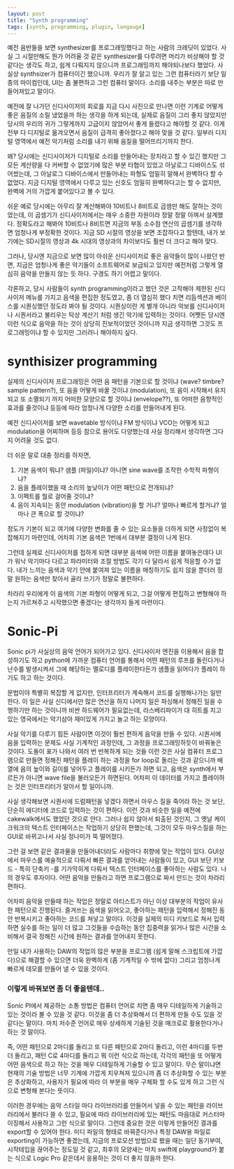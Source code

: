 ```yaml
---
layout: post
title: "Synth programming"
tags: [synth, programming, plugin, langauge]
---
```

예전 음반들을 보면 synthesizer를 프로그래밍했다고 하는 사람의 크레딧이 있었다. 사실 그 시절만해도 뭔가 어려울 것 같은 synthesizer를 다루려면 머리가 비상해야 할 것 같다는 생각도 하고, 쉽게 다뤄지지 않으니까 프로그래밍까지 해야되나보다 했었다. 사실상 synthsizer가 컴퓨터이긴 했으니까. 우리가 잘 알고 있는 그런 컴퓨터라기 보단 일종의 마이컴인데, UI는 좀 불편하고 그런 컴퓨터 말이다. 소리를 내주는 부분은 따로 만들어져있고 말이다.

예전에 잘 나가던 신디사이저의 회로를 지금 다시 사진으로 만나면 이런 기계로 어떻게 좋은 음질의 소릴 냈었을까 하는 생각을 하게 되는데, 실제로 음질이 그리 좋지 않았지만 당시의 우리의 귀가 그렇게까지 고급이지 않았어서 좋게 들렸다고 해야할 것 같다. 이게 전부 다 디지털로 옮겨오면서 음질이 급격히 좋아졌다고 해야 맞을 것 같다. 일부러 디지털 영역에서 예전 악기처럼 소리를 내기 위해 음질을 떨어뜨리기까지 한다.

왜? 당시에는 신디사이저가 디지털로 소리를 만들어내는 장치라고 할 수 있긴 했지만 그 모든 계산량을 다 커버할 수 없었기에 많은 부분 타협이 있었고 아날로그 디바이스도 섞어썼는데, 그 아날로그 디바이스에서 만들어내는 파형도 엄밀히 말해서 완벽하다 할 수 없었다. 지금 디지털 영역에서 다루고 있는 신호도 엄밀히 완벽하다고는 할 수 없지만, 완벽에 거의 가깝게 붙어있다고 볼 수 있다.

쉬운 예로 당시에는 아무리 잘 계산해봐야 10비트나 8비트로 곱셈만 해도 잘하는 것이었는데, 이 곱셈기가 신디사이저에서는 매우 소중한 자원이라 정말 정말 아껴서 설계했다. 정확도라고 해봐야 10비트나 8비트면 지금의 부동 소수점 연산의 곱셈기를 생각하면 엄청나게 부정확한 것이다. 지금 SD 시절의 영상을 보면 조잡하다고 할텐데, 내가 보기에는 SD시절의 영상과 4k 시대의 영상과의 차이보다도 훨씬 더 크다고 해야 맞다.

그러나, 당시엔 지금으로 보면 많이 아쉬운 신디사이저로 좋은 음악들이 많이 나왔던 반면, 지금은 엄청나게 좋은 악기들이 소프트웨어로 보급되고 있지만 예전처럼 그렇게 열심히 음악을 만들지 않는 듯 하다. 구경도 하기 어렵고 말이다.

각론하고, 당시 사람들이 synth programming이라고 했던 것은 고작해야 제한된 신디사이저 메뉴를 가지고 음색을 편집한 정도였고, 좀 더 열심히 했다 치면 리듬섹션과 베이스를 시퀀싱했던 정도라 봐야 될 것이다. 시퀀싱이란 게 별개 아니라 악보를 신디사이저나 시퀀서라고 불리우는 탁상 계산기 처럼 생긴 악기에 입력하는 것이다. 어쨋든 당시엔 이런 식으로 음악을 하는 것이 상당히 진보적이었던 것이니까 지금 생각하면 그것도 프로그래밍이냐 할 수 있지만 그러려니 해야하지 싶다.

synthisizer programming
===

실제의 신디사이저 프로그래밍은 어떤 음 패턴을 기본으로 할 것이냐 (wave? timbre? sample pattern?), 또 음을 어떻게 바꿀 것이냐 (modulation), 또 음이 시작해서 유지되고 또 소멸되기 까지 어떠한 모양으로 할 것이냐 (envelope??), 또 어떠한 음향적인 효과를 줄것이냐 등등에 따라 엄청나게 다양한 소리를 만들어내게 된다.

예전 신디사이저를 보면 wavetable 방식이냐 FM 방식이냐 VCO는 어떻게 되고 modulation을 어찌하며 등등 참으로 용어도 다양했는데 사실 정리해서 생각하면 그다지 어려울 것도 없다.

더 쉬운 말로 대충 정리를 하자면,
1. 기본 음색이 뭐냐? 샘플 (파일)이냐? 아니면 sine wave를 조작한 수학적 파형이냐?
1. 음을 플레이했을 때 소리의 높낮이가 어떤 패턴으로 전개되냐?
1. 이펙트를 뭘로 걸어줄 것이냐?
1. 음이 지속되는 동안 modulation (vibration)을 할 거냐? 얼마나 빠르게 할거냐? 얼마나 큰 폭으로 할 것이냐?

정도가 기본이 되고 여기에 다양한 변화를 줄 수 있는 요소들을 더하게 되면 사정없이 복잡해지기 마련인데, 어차피 기본 음색은 1번에서 대부분 결정이 나게 된다.

그런데 실제로 신디사이저를 접하게 되면 대부분 음색에 어떤 이름을 붙여놓은데다 UI가 워낙 악기마다 다르고 파라미터와 조절 방법도 각기 다 달라서 쉽게 적응할 수가 없다. 내가 느끼는 음색과 악기 안에 붙여져 있는 이름을 매칭하기도 쉽지 않을 뿐더러 정말 원하는 음색만 찾아서 골라 쓰기가 정말로 불편하다.

차라리 우리에게 이 음색의 기본 파형이 어떻게 되고, 그걸 어떻게 편집하고 변형해야 하는지 가르쳐주고 시작했으면 좋겠다는 생각까지 들게 마련이다.

Sonic-Pi
=====

Sonic pi가 사실상의 음악 언어가 되어가고 있다. 신디사이저 엔진을 이용해서 음을 합성하기도 하고 python에 가까운 컴퓨터 언어를 통해서 어떤 패턴의 루프를 돌린다거나 난수를 발생시켜서 그에 해당하는 멜로디를 플레이한다든가 샘플을 읽어다가 플레이 하기도 하고 하는 것이다.

문법이야 특별히 복잡할 게 없지만, 인터프리터가 계속해서 코드를 실행해나가는 일만 한다. 이 일은 사실 신디에서만 많은 연산을 하지 나머지 일은 파싱해서 정해진 일을 수행하기만 하는 것이니까 비싼 하드웨어가 필요없는데, 라스베리파이가 대 히트를 치고 있는 영국에서는 악기삼아 재미있게 가지고 놀고 하는 모양이다.

사실 악기를 다루기 힘든 사람이면 이것이 훨씬 편하게 음악을 만들 수 있다. 시퀀서에 음을 입력하는 문제도 사실 기계적인 과정인데, 그 과정을 프로그래밍하듯이 바꿔놓은 것이다. 도돌이 표가 나와서 여러 번 반복하게 되는 것들 이런 것은 사실 컴퓨터 프로그램으로 만들면 정해진 패턴을 플레이 하는 과정을 for loop로 돌리는 것과 같으니까 배열에 음의 높이와 길이를 넣어두고 플레이를 시키든가 하면 되고, 음색은 synth에서 부르든가 아니면 wave file을 불러오든가 하면된다. 어차피 이 데이터를 가지고 플레이하는 것은 인터프리터가 알아서 할 일이니까.

사실 생각해보면 시퀀서에 드럼패턴을 넣겠다 하면서 마우스 질을 죽어라 하는 것 보단, 단순히 에디터에 코드로 입력하는 것이 편하다. 이런 것과 비슷한 일을 예전에 cakewalk에서도 했었던 것으로 안다. 그러나 쉽지 않아서 퇴출된 것인지, 그 옛날 케이크워크의 텍스트 인터페이스는 작업하기 상당히 편했는데, 그것이 모두 마우스질을 하는 GUI로 바뀌고나서 사실 정나미가 뚝 떨어졌다.

그런 걸 보면 같은 결과물을 만들어내더라도 사람마다 취향에 맞는 작업이 있다. GUI상에서 마우스를 예술적으로 다뤄서 빠른 결과를 얻어내는 사람들이 있고, GUI 보단 키보드 - 특히 단축키 -를 기가막히게 다뤄서 텍스트 인터페이스를 좋아하는 사람도 있다. 나의 경우도 후자이다. 어떤 음악을 만들라고 하면 프로그램으로 짜서 만드는 것이 차라리 편하다.

어차피 음악을 만들때 하는 작업은 정말로 아티스트가 아닌 이상 대부분의 작업이 유사한 패턴으로 진행된다. 즐겨쓰는 음색을 읽어오고, 좋아하는 패턴을 입력해서 정해진 동안 반복시키고 좋아하는 코드를 쳐넣고 말이다. 이것을 실제의 미디 키보드로 쳐서 입력하면 실수를 하는 일이 더 많고 그것들을 수습하는 동안 집중력을 읽거나 많은 시간을 소비해서 결국 정해진 시간에 원하는 결과를 얻어내지 못한다.

만일 내가 사용하는 DAW의 작업의 많은 부분을 프로그램 (쉽게 말해 스크립트에 가깝다)으로 해결할 수 있으면 더욱 완벽하게 (좀 기계적일 수 밖에 없다) 그리고 엄청나게 빠르게 데모를 만들어 낼 수 있을 것이다.

### 이렇게 바꿔보면 좀 더 좋을텐데..

Sonic PI에서 제공하는 소통 방법은 컴퓨터 언어로 치면 좀 매우 디테일하게 기술하고 있는 것이라 볼 수 있을 것 같다. 이것을 좀 더 추상화해서 더 편하게 만들 수도 있을 것 같다는 말이다. 마치 저수준 언어로 매우 상세하게 기술된 것을 매크로로 활용한다거나 하는 것 말이다.

즉, 어떤 패턴으로 2마디를 돌리고 또 다른 패턴으로 2마디 돌리고, 이런 4마디를 두번 더 돌리고, 패턴 C로 4마디를 돌리고 뭐 이런 식으로 하는데, 각각의 패턴을 또 어떻게 어떤 음색으로 하고 하는 것을 매우 디테일하게 기술할 수 있고 말이다. 무슨 말이냐면 현재의 기술 방법은 너무 기계에 가깝게 치우쳐져 있으니까 좀 더 추상화할 수 있는 부분은 추상화하고, 사용자가 필요에 따라 이 부분을 매우 구체화 할 수도 있게 하고 그런 식으로 변형해 본다는 뜻이다.

이러한 경우에는 음악 스타일 마다 라이브러리를 만들어서 넣을 수 있는 패턴을 라이브러리에서 불러다 쓸 수 있고, 필요에 따라 라이브러리에 있는 패턴도 마음대로 커스터마이징해서 사용하고 그런 식으로 말이다. 그런데 중요한 것은 이렇게 만들어진 결과를 export할 수 있어야 한다. 미디 파일의 형태로 바꿔준다거나 특정 DAW용 파일로 exporting이 가능하면 좋겠는데, 지금의 프로모션 방법으로 봤을 때는 일단 동기부여, 시작테입을 끊어주는 정도일 것 같고, 최후의 모양새는 마치 swift에 playground가 붙는 식으로 Logic Pro 같은데서 응용하는 것이 더 좋지 않을까 한다.
